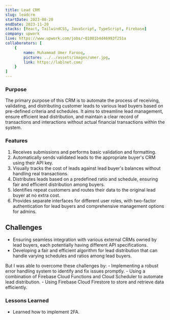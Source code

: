 ```yaml
---
title: Lead CRM
slug: leadcrm
startDate: 2023-08-20
endDate: 2023-11-20
stacks: [React, TailwindCSS, JavaScript, TypeScript, Firebase]
company: upwork
live: https://www.upwork.com/jobs/~01001b4d46993f251a
collaborators: [
    {
        name: Muhammad Umer Farooq,
        picture: ../../assets/images/umer.jpg,
        link: https://lablnet.com/
    }
]
---
```


### Purpose
The primary purpose of this CRM is to automate the process of receiving, validating, and distributing customer leads to various lead buyers based on pre-defined criteria and schedules. It aims to streamline lead management, ensure efficient lead distribution, and maintain a clear record of transactions and interactions without actual financial transactions within the system.

### Features
1. Receives submissions and performs basic validation and formatting.
2. Automatically sends validated leads to the appropriate buyer's CRM using their API key.
3. Visually tracks the cost of leads against lead buyer's balances without handling real transactions.
4. Distributes leads based on a predefined ratio and schedule, ensuring fair and efficient distribution among buyers.
5. Identifies repeat customers and routes their data to the original lead buyer at no extra cost.
6. Provides separate interfaces for different user roles, with two-factor authentication for lead buyers and comprehensive management options for admins.

## Challenges
- Ensuring seamless integration with various external CRMs owned by lead buyers, each potentially having different API specifications.
- Developing a fair and efficient algorithm for lead distribution that can handle varying schedules and ratios among lead buyers.

But I was able to overcome these challenges by:
    - Implementing a robust error handling system to identify and fix issues promptly.
    - Using a combination of Firebase Cloud Functions and Cloud Scheduler to automate lead distribution.
    - Using Firebase Cloud Firestore to store and retrieve data efficiently.

### Lessons Learned
- Learned how to implement 2FA.
